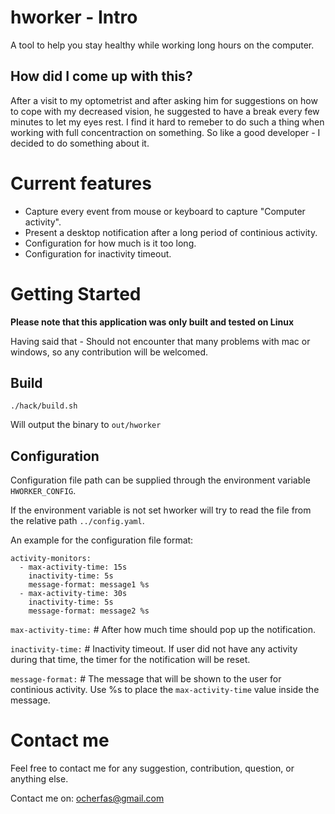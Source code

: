 # hworker - Intro
A tool to help you stay healthy while working long hours on the computer.

## How did I come up with this?
After a visit to my optometrist and after asking him for suggestions on how to cope with my decreased vision, he suggested to have a break every few minutes to let my eyes rest.
I find it hard to remeber to do such a thing when working with full concentraction on something. So like a good developer - I decided to do something about it.

# Current features
- Capture every event from mouse or keyboard to capture "Computer activity".
- Present a desktop notification after a long period of continious activity.
- Configuration for how much is it too long.
- Configuration for inactivity timeout.

# Getting Started
**Please note that this application was only built and tested on Linux**

Having said that - Should not encounter that many problems with mac or windows, so any contribution will be welcomed.

## Build
`./hack/build.sh`

Will output the binary to `out/hworker`
## Configuration
Configuration file path can be supplied through the environment variable `HWORKER_CONFIG`.

If the environment variable is not set hworker will try to read the file from the relative path `../config.yaml`.

An example for the configuration file format:

```
activity-monitors:
  - max-activity-time: 15s
    inactivity-time: 5s
    message-format: message1 %s
  - max-activity-time: 30s
    inactivity-time: 5s
    message-format: message2 %s
```

`max-activity-time:` # After how much time should pop up the notification.

`inactivity-time:` # Inactivity timeout. If user did not have any  activity during that time, the timer for the notification will be reset.

`message-format:` # The message that will be shown to the user for continious activity. Use %s to place the `max-activity-time` value inside the message.

# Contact me
Feel free to contact me for any suggestion, contribution, question, or anything else.

Contact me on: ocherfas@gmail.com